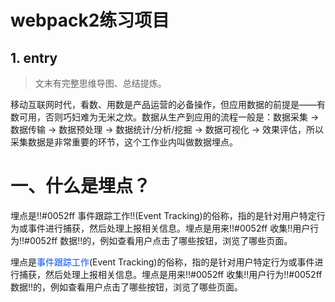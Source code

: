 # webpack2练习项目

## 1. entry

> 文末有完整思维导图、总结提炼。

移动互联网时代，看数、用数是产品运营的必备操作，但应用数据的前提是——有数可用，否则巧妇难为无米之炊。数据从生产到应用的流程一般是：数据采集 → 数据传输 → 数据预处理 → 数据统计/分析/挖掘 → 数据可视化 → 效果评估，所以采集数据是非常重要的环节，这个工作业内叫做数据埋点。

# 一、什么是埋点？
埋点是!!#0052ff 事件跟踪工作!!(Event Tracking)的俗称，指的是针对用户特定行为或事件进行捕获，然后处理上报相关信息。埋点是用来!!#0052ff 收集!!用户行为!!#0052ff 数据!!的，例如查看用户点击了哪些按钮，浏览了哪些页面。


埋点是<font color="#0052ff">事件跟踪工作</font>(Event Tracking)的俗称，指的是针对用户特定行为或事件进行捕获，然后处理上报相关信息。埋点是用来!!#0052ff 收集!!用户行为!!#0052ff 数据!!的，例如查看用户点击了哪些按钮，浏览了哪些页面。

